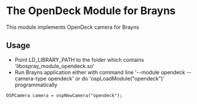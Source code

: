 The OpenDeck Module for Brayns
==================================

This module implements OpenDeck camera for Brayns

Usage
-----

- Point LD_LIBRARY_PATH to the folder which contains
  'libospray_module_opendeck.so'
- Run Brayns application either with command line '--module opendeck --camera-type opendeck' or do
  'ospLoadModule("opendeck")' programmatically
```
OSPCamera camera = ospNewCamera("opendeck");
```
